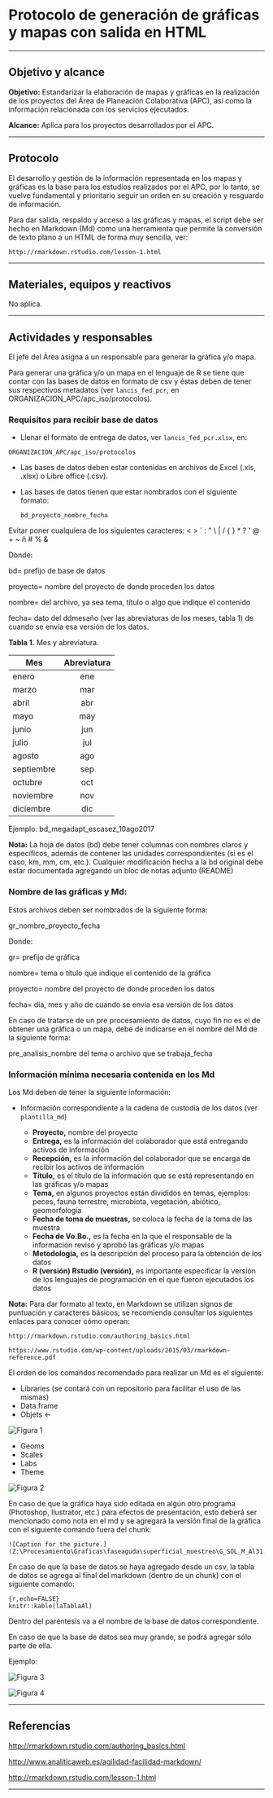 # Protocolo de generación de gráficas y mapas con salida en HTML

* * *

## Objetivo y alcance

**Objetivo:** Estandarizar la elaboración de mapas y gráficas en la realización de los proyectos del Área de Planeación Colaborativa (APC), así como la información relacionada con los servicios ejecutados.

**Alcance:** Aplica para los proyectos desarrollados por el APC.

* * *

## Protocolo

El desarrollo y gestión de la información representada en los mapas y gráficas es la base para los estudios realizados por el APC, por lo tanto, se vuelve fundamental y prioritario seguir un orden en su creación y resguardo de información.

Para dar salida, respaldo y acceso a las gráficas y mapas, el script debe ser hecho en Markdown (Md) como una herramienta que permite la conversión de texto plano a un HTML de forma muy sencilla, ver:

```
http://rmarkdown.rstudio.com/lesson-1.html
```

* * *

## Materiales, equipos y reactivos

No aplica.

* * *

## Actividades y responsables

El jefe del Área asigna a un responsable para generar la gráfica y/o mapa.

Para generar una gráfica y/o un mapa en el lenguaje de R se tiene que contar con las bases de datos en formato de csv y éstas deben de tener sus respectivos metadatos (ver `lancis_fed_pcr`, en ORGANIZACION_APC/apc_iso/protocolos).

### Requisitos para recibir base de datos

*	Llenar el formato de entrega de datos, ver `lancis_fed_pcr.xlsx`, en:
```
ORGANIZACION_APC/apc_iso/protocolos
```
* Las bases de datos deben estar contenidas en archivos de Excel (.xls, .xlsx) o Libre office (.csv).

* Las bases de datos tienen que estar nombrados con el siguiente formato:

  `bd_proyecto_nombre_fecha`

Evitar poner cualquiera de los siguientes caracteres:
< > ´ : " \ | / { } * ? ' @ + ~ ñ # % &

Donde:

bd= prefijo de base de datos

proyecto= nombre del proyecto de donde proceden los datos

nombre= del archivo, ya sea tema, título o algo que indique el contenido

fecha= dato del ddmesaño (ver las abreviaturas de los meses, tabla 1) de cuando se envía esa versión de los datos.

**Tabla 1.** Mes y abreviatura.

| Mes  |	Abreviatura |
| ---  |  :------:    |
| enero  |	ene       |
| marzo  |	mar       |
| abril  |	abr       |
| mayo   |	may       |
| junio  |	jun       |
| julio  |	jul       |
| agosto |	ago       |
| septiembre | sep    |
| octubre |	oct       |
| noviembre	| nov     |
| diciembre |	dic     |

Ejemplo:
bd_megadapt_escasez_10ago2017

**Nota:** La hoja de datos (bd) debe tener columnas con nombres claros y específicos, además de contener las unidades correspondientes (si es el caso, km, mm, cm, etc.). Cualquier modificación hecha a la bd original debe estar documentada agregando un bloc de notas adjunto (README)

### Nombre de las gráficas y Md:

Estos archivos deben ser nombrados de la siguiente forma:

gr_nombre_proyecto_fecha

Donde:

gr= prefijo de gráfica

nombre= tema o título que indique el contenido de la gráfica

proyecto= nombre del proyecto de donde proceden los datos

fecha= día, mes y año de cuando se envía esa versión de los datos

En caso de tratarse de un pre procesamiento de datos, cuyo fin no es el de obtener una gráfica o un mapa, debe de indicarse en el nombre del Md de la siguiente forma:

pre_analisis_nombre del tema o archivo que se trabaja_fecha

### Información mínima necesaria contenida en los Md

Los Md deben de tener la siguiente información:

* Información correspondiente a la cadena de custodia de los datos (ver `plantilla_md`)

  * __Proyecto,__ nombre del proyecto
  * __Entrega,__ es la información del colaborador que está entregando activos de información
  * __Recepción,__ es la información del colaborador que se encarga de recibir los activos de información
  * __Título,__ es el título de la información que se está representando en las gráficas y/o mapas
  * __Tema,__ en algunos proyectos están divididos en temas, ejemplos: peces, fauna terrestre, microbiota, vegetación, abiótico, geomorfología
  * __Fecha de toma de muestras,__ se coloca la fecha de la toma de las muestra
  * __Fecha de Vo.Bo.,__ es la fecha en la que el responsable de la información revisó y aprobó las gráficas y/o mapas
  * __Metodología,__ es la descripción del proceso para la obtención de los datos
  * __R (versión) Rstudio (versión),__ es importante especificar la versión de los lenguajes de programación en el que fueron ejecutados los datos


**Nota:** Para dar formato al texto, en Markdown se utilizan signos de puntuación y caracteres básicos; se recomienda consultar los siguientes enlaces para conocer cómo operan:
```
http://rmarkdown.rstudio.com/authoring_basics.html
```
```
https://www.rstudio.com/wp-content/uploads/2015/03/rmarkdown-reference.pdf

```

El orden de los comandos recomendado para realizar un Md es el siguiente:

* Libraries (se contará con un repositorio para facilitar el uso de las mismas)
*	Data.frame
*	Objets <-

![Figura 1](fi_protocolo_rmd_objects.png)

*	Geoms
* Scales
*	Labs
*	Theme

![Figura 2](fi_protocolo_rmd_theme.png)

En caso de que la gráfica haya sido editada en algún otro programa (Photoshop, Ilustrator, etc.) para efectos de presentación, esto deberá ser mencionado como nota en el md y se agregará la versión final de la gráfica con el siguiente comando fuera del chunk:

```
![Caption for the picture.] (Z:\Procesamiento\Graficas\faseaguda\superficial_muestreo\G_SOL_M_Al31.png)
```

En caso de que la base de datos se haya agregado desde un csv, la tabla de datos se agrega al final del markdown (dentro de un chunk) con el siguiente comando:

```
{r,echo=FALSE}
knitr::kable(laTablaAl)
```

Dentro del paréntesis va a el nombre de la base de datos correspondiente.

En caso de que la base de datos sea muy grande, se podrá agregar sólo parte de ella.

Ejemplo:

![Figura 3](fi_protocolo_rmd_datos.png)

![Figura 4](fi_protocolo_rmd_mapa.png)

* * *

## Referencias


http://rmarkdown.rstudio.com/authoring_basics.html

http://www.analiticaweb.es/agilidad-facilidad-markdown/

http://rmarkdown.rstudio.com/lesson-1.html

* * *
